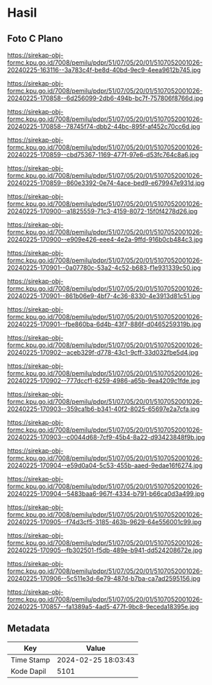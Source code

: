 # Hasil

## Foto C Plano

https://sirekap-obj-formc.kpu.go.id/7008/pemilu/pdpr/51/07/05/20/01/5107052001026-20240225-163116--3a783c4f-be8d-40bd-9ec9-4eea9612b745.jpg

https://sirekap-obj-formc.kpu.go.id/7008/pemilu/pdpr/51/07/05/20/01/5107052001026-20240225-170858--6d256099-2db6-494b-bc7f-757806f8766d.jpg

https://sirekap-obj-formc.kpu.go.id/7008/pemilu/pdpr/51/07/05/20/01/5107052001026-20240225-170858--78745f74-dbb2-44bc-895f-af452c70cc6d.jpg

https://sirekap-obj-formc.kpu.go.id/7008/pemilu/pdpr/51/07/05/20/01/5107052001026-20240225-170859--cbd75367-1169-477f-97e6-d53fc764c8a6.jpg

https://sirekap-obj-formc.kpu.go.id/7008/pemilu/pdpr/51/07/05/20/01/5107052001026-20240225-170859--860e3392-0e74-4ace-bed9-e679947e931d.jpg

https://sirekap-obj-formc.kpu.go.id/7008/pemilu/pdpr/51/07/05/20/01/5107052001026-20240225-170900--a1825559-71c3-4159-8072-15f0f4278d26.jpg

https://sirekap-obj-formc.kpu.go.id/7008/pemilu/pdpr/51/07/05/20/01/5107052001026-20240225-170900--e909e426-eee4-4e2a-9ffd-916b0cb484c3.jpg

https://sirekap-obj-formc.kpu.go.id/7008/pemilu/pdpr/51/07/05/20/01/5107052001026-20240225-170901--0a07780c-53a2-4c52-b683-f1e931339c50.jpg

https://sirekap-obj-formc.kpu.go.id/7008/pemilu/pdpr/51/07/05/20/01/5107052001026-20240225-170901--861b06e9-4bf7-4c36-8330-4e3913d81c51.jpg

https://sirekap-obj-formc.kpu.go.id/7008/pemilu/pdpr/51/07/05/20/01/5107052001026-20240225-170901--fbe860ba-6d4b-43f7-886f-d0465259319b.jpg

https://sirekap-obj-formc.kpu.go.id/7008/pemilu/pdpr/51/07/05/20/01/5107052001026-20240225-170902--aceb329f-d778-43c1-9cff-33d032fbe5d4.jpg

https://sirekap-obj-formc.kpu.go.id/7008/pemilu/pdpr/51/07/05/20/01/5107052001026-20240225-170902--777dccf1-6259-4986-a65b-9ea4209c1fde.jpg

https://sirekap-obj-formc.kpu.go.id/7008/pemilu/pdpr/51/07/05/20/01/5107052001026-20240225-170903--359ca1b6-b341-40f2-8025-65697e2a7cfa.jpg

https://sirekap-obj-formc.kpu.go.id/7008/pemilu/pdpr/51/07/05/20/01/5107052001026-20240225-170903--c0044d68-7cf9-45b4-8a22-d93423848f9b.jpg

https://sirekap-obj-formc.kpu.go.id/7008/pemilu/pdpr/51/07/05/20/01/5107052001026-20240225-170904--e59d0a04-5c53-455b-aaed-9edae16f6274.jpg

https://sirekap-obj-formc.kpu.go.id/7008/pemilu/pdpr/51/07/05/20/01/5107052001026-20240225-170904--5483baa6-967f-4334-b791-b66ca0d3a499.jpg

https://sirekap-obj-formc.kpu.go.id/7008/pemilu/pdpr/51/07/05/20/01/5107052001026-20240225-170905--f74d3cf5-3185-463b-9629-64e556001c99.jpg

https://sirekap-obj-formc.kpu.go.id/7008/pemilu/pdpr/51/07/05/20/01/5107052001026-20240225-170905--fb302501-f5db-489e-b941-dd524208672e.jpg

https://sirekap-obj-formc.kpu.go.id/7008/pemilu/pdpr/51/07/05/20/01/5107052001026-20240225-170906--5c511e3d-6e79-487d-b7ba-ca7ad2595156.jpg

https://sirekap-obj-formc.kpu.go.id/7008/pemilu/pdpr/51/07/05/20/01/5107052001026-20240225-170857--fa1389a5-4ad5-477f-9bc8-9eceda18395e.jpg


## Metadata

| Key        | Value               |
| ---------- | ------------------- |
| Time Stamp | 2024-02-25 18:03:43 |
| Kode Dapil | 5101                |



